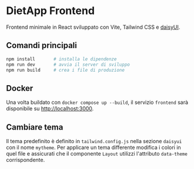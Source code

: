 # DietApp Frontend

Frontend minimale in React sviluppato con Vite, Tailwind CSS e [daisyUI](https://daisyui.com/).

## Comandi principali

```bash
npm install       # installa le dipendenze
npm run dev       # avvia il server di sviluppo
npm run build     # crea i file di produzione
```

## Docker

Una volta buildato con `docker compose up --build`, il servizio `frontend` sarà
disponibile su [http://localhost:3000](http://localhost:3000).

## Cambiare tema

Il tema predefinito è definito in `tailwind.config.js` nella sezione `daisyui` con il nome `mytheme`.
Per applicare un tema differente modifica i colori in quel file e assicurati che il componente `Layout` utilizzi l'attributo `data-theme` corrispondente.

